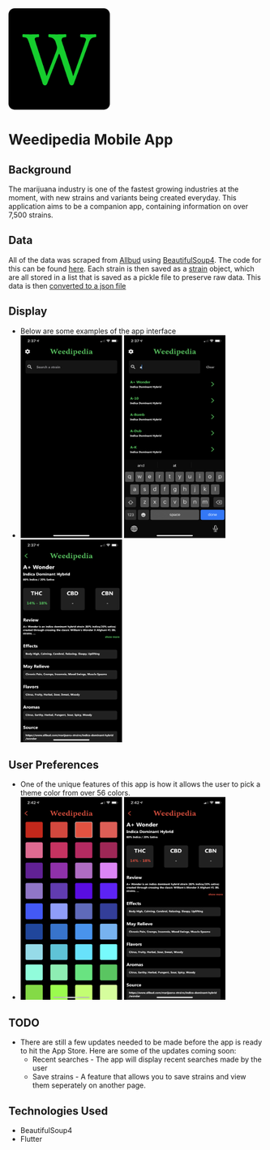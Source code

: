 <img src = "https://github.com/cezar-r/weedipedia/blob/main/assets/icon/AppIcon.png" height = 200 width = 200> 

# Weedipedia Mobile App

## Background
The marijuana industry is one of the fastest growing industries at the moment, with new strains and variants being created everyday. This application aims to be a companion app, containing information on over 7,500 strains.

## Data
All of the data was scraped from [Allbud](https://www.allbud.com/) using [BeautifulSoup4](https://pypi.org/project/beautifulsoup4/). The code for this can be found [here](https://github.com/cezar-r/weedipedia/blob/main/src/scraper.py). Each strain is then saved as a [strain](https://github.com/cezar-r/weedipedia/blob/main/src/strain.py) object, which are all stored in a list that is saved as a pickle file to preserve raw data. This data is then [converted to a json file](https://github.com/cezar-r/weedipedia/blob/main/src/datamanager.py)

## Display
 - Below are some examples of the app interface
 - <img src = 'https://github.com/cezar-r/weedipedia/blob/main/assets/IMG-6614.PNG' height = 400 width = 200> <img src = 'https://github.com/cezar-r/weedipedia/blob/main/assets/IMG-6616.PNG' height = 400 width = 200> <img src = 'https://github.com/cezar-r/weedipedia/blob/main/assets/IMG-6617.PNG' height = 400 width = 200> 

## User Preferences
 - One of the unique features of this app is how it allows the user to pick a theme color from over 56 colors.
 - <img src = 'https://github.com/cezar-r/weedipedia/blob/main/assets/IMG-6618.PNG' height = 400 width = 200> <img src = 'https://github.com/cezar-r/weedipedia/blob/main/assets/IMG-6619.PNG' height = 400 width = 200>

## TODO
 - There are still a few updates needed to be made before the app is ready to hit the App Store. Here are some of the updates coming soon:
   - Recent searches - The app will display recent searches made by the user
   - Save strains - A feature that allows you to save strains and view them seperately on another page.

## Technologies Used
 - BeautifulSoup4
 - Flutter 
